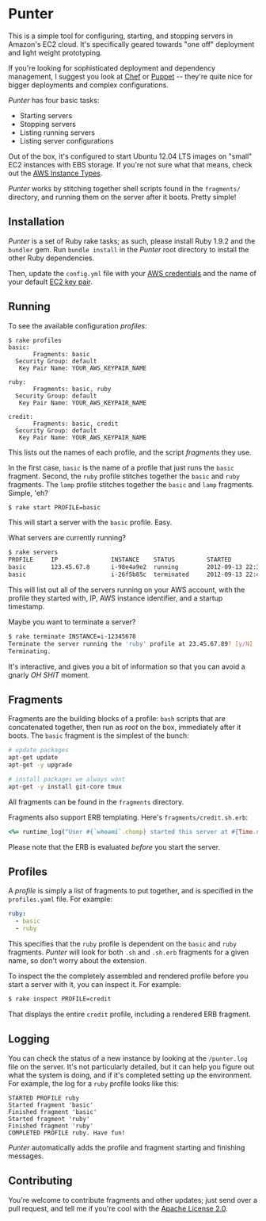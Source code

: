 # Punter

This is a simple tool for configuring, starting, and stopping servers in Amazon's EC2 cloud. It's specifically geared towards "one off" deployment and light weight prototyping.

If you're looking for sophisticated deployment and dependency management, I suggest you look at [Chef](http://www.opscode.com/chef/) or [Puppet](http://puppetlabs.com/)  -- they're quite nice for bigger deployments and complex configurations.

_Punter_ has four basic tasks:

- Starting servers
- Stopping servers
- Listing running servers
- Listing server configurations

Out of the box, it's configured to start Ubuntu 12.04 LTS images on "small" EC2 instances with EBS storage. If you're not sure what that means, check out the [AWS Instance Types](http://aws.amazon.com/ec2/#instance).

_Punter_ works by stitching together shell scripts found in the `fragments/` directory, and running them on the server after it boots. Pretty simple!

## Installation

_Punter_ is a set of Ruby rake tasks; as such, please install Ruby 1.9.2 and the `bundler` gem. Run `bundle install` in the _Punter_ root directory to install the other Ruby dependencies.

Then, update the `config.yml` file with your [AWS credentials](https://portal.aws.amazon.com/gp/aws/securityCredentials#access_credentials) and the name of your default [EC2 key pair](https://console.aws.amazon.com/ec2/home#s=KeyPairs).

## Running

To see the available configuration _profiles_:

```
$ rake profiles
basic:
       Fragments: basic
  Security Group: default
   Key Pair Name: YOUR_AWS_KEYPAIR_NAME

ruby:
       Fragments: basic, ruby
  Security Group: default
   Key Pair Name: YOUR_AWS_KEYPAIR_NAME

credit:
       Fragments: basic, credit
  Security Group: default
   Key Pair Name: YOUR_AWS_KEYPAIR_NAME
```

This lists out the names of each profile, and the script _fragments_ they use. 

In the first case, `basic` is the name of a profile that just runs the `basic` fragment. Second, the `ruby` profile stitches together the `basic` and `ruby` fragments. The `lamp` profile stitches together the `basic` and `lamp` fragments. Simple, 'eh?

```bash
$ rake start PROFILE=basic
```

This will start a server with the `basic` profile. Easy.

What servers are currently running?

```bash
$ rake servers
PROFILE     IP               INSTANCE    STATUS         STARTED
basic       123.45.67.8      i-98e4a9e2  running        2012-09-13 22:37:12 UTC
basic                        i-26f5b85c  terminated     2012-09-13 22:45:04 UTC
```

This will list out all of the servers running on your AWS account, with the profile they started with, IP, AWS instance identifier, and a startup timestamp.

Maybe you want to terminate a server?

```bash
$ rake terminate INSTANCE=i-12345678
Terminate the server running the 'ruby' profile at 23.45.67.89? [y/N]
Terminating.
```

It's interactive, and gives you a bit of information so that you can avoid a gnarly _OH SHIT_ moment.

## Fragments

Fragments are the building blocks of a profile: `bash` scripts that are concatenated together, then run as _root_ on the box, immediately after it boots. The `basic` fragment is the simplest of the bunch:

```bash
# update packages
apt-get update
apt-get -y upgrade

# install packages we always want
apt-get -y install git-core tmux
```

All fragments can be found in the `fragments` directory.

Fragments also support ERB templating. Here's `fragments/credit.sh.erb`:

```ruby
<%= runtime_log("User #{`whoami`.chomp} started this server at #{Time.now}") %>
```

Please note that the ERB is evaluated _before_ you start the server.

## Profiles

A _profile_ is simply a list of fragments to put together, and is specified in the `profiles.yaml` file. For example:

```yaml
ruby:
  - basic
  - ruby
```

This specifies that the `ruby` profile is dependent on the `basic` and `ruby` fragments. _Punter_ will look for both `.sh` and `.sh.erb` fragments for a given name, so don't worry about the extension.

To inspect the the completely assembled and rendered profile before you start a server with it, you can inspect it. For example:

```bash
$ rake inspect PROFILE=credit
```

That displays the entire `credit` profile, including a rendered ERB fragment.

## Logging

You can check the status of a new instance by looking at the `/punter.log` file on the server. It's not particularly detailed, but it can help you figure out what the system is doing, and if it's completed setting up the environment. For example, the log for a `ruby` profile looks like this:

```
STARTED PROFILE ruby
Started fragment 'basic'
Finished fragment 'basic'
Started fragment 'ruby'
Finished fragment 'ruby'
COMPLETED PROFILE ruby. Have fun!
```

_Punter_ automatically adds the profile and fragment starting and finishing messages.

## Contributing

You're welcome to contribute fragments and other updates; just send over a pull request, and tell me if you're cool with the [Apache License 2.0](http://www.apache.org/licenses/LICENSE-2.0.html).
